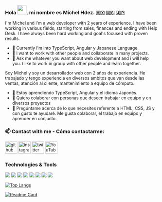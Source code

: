 ### Hola  <img src="https://raw.githubusercontent.com/MartinHeinz/MartinHeinz/master/wave.gif" width="30px">, mi nombre es Michel Hdez. 🇲🇽 🇺🇸 🇯🇵

I'm Michel and i'm a web developer with 2 years of experience. I have been working in various fields, starting from sales, finances and ending with Help Desk. 
I have always been hard working and goal's focused with proven results.

- 🌱 Currently i'm into TypeScript, Angular y Japanese Language.
- 👯 I want to work with other people and collaborate in many projects.
- 💬 Ask me whatever you want about web development and i will help you. I like to work in group with other people and learn together.

Soy Michel y soy un desarrollador web con 2 años de experiencia.
He trabajado y tengo experiencia en diversos ambitos que van desde las ventas, atención al cliente, mantenimiento a equipo de cómputo.

- 🌱 Estoy aprendiendo TypeScript, Angular y el idioma Japonés.
- 👯 Quiero colaborar con personas que deseen trabajar en equipo y en diversos proyectos 
- 💬 Pregúntame acerca de lo que necesites referente a HTML, CSS, JS y con gusto te ayudaré. Me gusta colaborar, el trabajo en equipo y aprender en conjunto.  

### 📫 Contact with me - Cómo contactarme: 
[<img src='https://cdn.jsdelivr.net/npm/simple-icons@3.0.1/icons/github.svg' alt='github' height='40'>](https://github.com/MichelHdez)  [<img src='https://cdn.jsdelivr.net/npm/simple-icons@3.0.1/icons/instagram.svg' alt='instagram' height='40'>](https://www.instagram.com/michelsoy_/)  [<img src='https://cdn.jsdelivr.net/npm/simple-icons@3.0.1/icons/twitter.svg' alt='twitter' height='40'>](https://twitter.com/@MichelSoy_)  [<img src='https://cdn.jsdelivr.net/npm/simple-icons@3.0.1/icons/youtube.svg' alt='YouTube' height='40'>](https://www.youtube.com/channel/RUDqzcjINLuv-Eb7lCp-EA)  

### Technologies & Tools
![](https://img.shields.io/badge/<CODE>-<HTML>-informational?style=flat&logo=<LOGO_NAME>&logoColor=white&color=1d3557)
![](https://img.shields.io/badge/<CODE>-<CSS>-informational?style=flat&logo=<LOGO_NAME>&logoColor=white&color=1d3557)
![](https://img.shields.io/badge/<CODE>-<Javascript>-informational?style=flat&logo=<LOGO_NAME>&logoColor=white&color=1d3557)
![](https://img.shields.io/badge/<CODE>-<PHP>-informational?style=flat&logo=<LOGO_NAME>&logoColor=white&color=1d3557)
![](https://img.shields.io/badge/<CODE>-<MySQL>-informational?style=flat&logo=<LOGO_NAME>&logoColor=white&color=1d3557)
![](https://img.shields.io/badge/<OS>-<Windows>-informational?style=flat&logo=<LOGO_NAME>&logoColor=white&color=1d3557)
![](https://img.shields.io/badge/<OS>-<LINUX>-informational?style=flat&logo=<LOGO_NAME>&logoColor=white&color=1d3557)
![](https://img.shields.io/badge/<UI/UX>-<Figma>-informational?style=flat&logo=<LOGO_NAME>&logoColor=white&color=1d3557)

[![Top Langs](https://github-readme-stats.vercel.app/api/top-langs/?username=MichelHdez&show_icons=true&theme=synthwave)](https://github.com/anuraghazra/github-readme-stats)

[![Readme Card](https://github-readme-stats.vercel.app/api/pin/?username=MichelHdez&repo=github-readme-stats)](https://github.com/anuraghazra/github-readme-stats)
